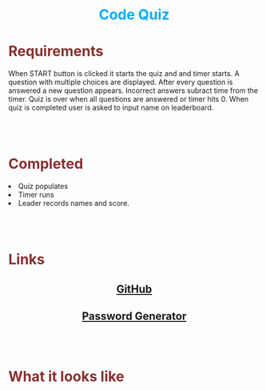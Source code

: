 <h1 align="center" style= "color:#00acfc">Code Quiz</h1> 

<h1 style= "color:#883030">Requirements</h1>
<p align= "center">

When START button is clicked it starts the quiz and and timer starts. 
A question with multiple choices are displayed.
After every question is answered a new question appears.
Incorrect answers subract time from the timer.
Quiz is over when all questions are answered or timer hits 0.
When quiz is completed user is asked to input name on leaderboard.
</p>
<br>
<br>

<h1 style= "color:#883030">Completed</h1>
<p align= "center">
<li>Quiz populates</li>
<li>Timer runs</li>
<li>Leader records names and score.</li>
</p>
<br>
<br>

<h1 style= "color:#883030">Links</h1>

<h2 align= "center"><a href src="https://github.com/Montyking20/quiz">GitHub</a></h2>


<h2 align="center"><a href src="https://montyking20.github.io/quiz/">Password Generator</a></h2>
<br>
<br>

<h1 style= "color:#883030">What it looks like</h1>

<br>

